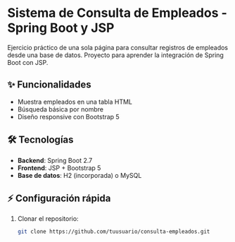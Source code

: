 # Sistema de Consulta de Empleados - Spring Boot y JSP


Ejercicio práctico de una sola página para consultar registros de empleados desde una base de datos. Proyecto para aprender la integración de Spring Boot con JSP.

## ✨ Funcionalidades
- Muestra empleados en una tabla HTML
- Búsqueda básica por nombre
- Diseño responsive con Bootstrap 5

## 🛠 Tecnologías
- **Backend**: Spring Boot 2.7
- **Frontend**: JSP + Bootstrap 5
- **Base de datos**: H2 (incorporada) o MySQL

## ⚡ Configuración rápida

1. Clonar el repositorio:
   ```bash
   git clone https://github.com/tuusuario/consulta-empleados.git
